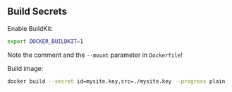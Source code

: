 ## Build Secrets

Enable BuildKit:

```bash
export DOCKER_BUILDKIT=1
```

Note the comment and the `--mount` parameter in `Dockerfile`!

Build image:

```bash
docker build --secret id=mysite.key,src=./mysite.key --progress plain .
```
